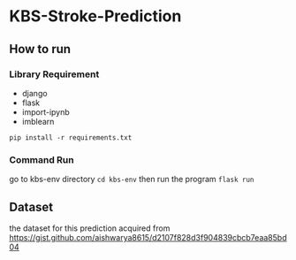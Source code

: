 # KBS-Stroke-Prediction

## How to run
### Library Requirement 
- django
- flask 
- import-ipynb
- imblearn

``` pip install -r requirements.txt ```

### Command Run
go to kbs-env directory
``` cd kbs-env ```
then run the program
``` flask run ```

## Dataset

the dataset for this prediction acquired from https://gist.github.com/aishwarya8615/d2107f828d3f904839cbcb7eaa85bd04
